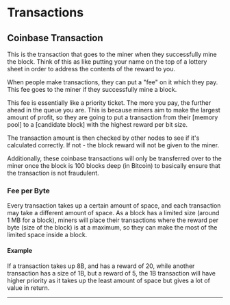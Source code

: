# Transactions

## Coinbase Transaction

This is the transaction that goes to the miner when they successfully mine the block. Think of this as like putting your name on the top of a lottery sheet in order to address the contents of the reward to you.

When people make transactions, they can put a "fee" on it which they pay. This fee goes to the miner if they successfully mine a block.

This fee is essentially like a priority ticket. The more you pay, the further ahead in the queue you are. This is because miners aim to make the largest amount of profit, so they are going to put a transaction from their [memory pool] to a [candidate block] with the highest reward per bit size.

The transaction amount is then checked by other nodes to see if it's calculated correctly. If not - the block reward will not be given to the miner.

Additionally, these coinbase transactions will only be transferred over to the miner once the block is 100 blocks deep (in Bitcoin) to basically ensure that the transaction is not fraudulent.

### Fee per Byte

Every transaction takes up a certain amount of space, and each transaction may take a different amount of space. As a block has a limited size (around 1 MB for a block), miners will place their transactions where the reward per byte (size of the block) is at a maximum, so they can make the most of the limited space inside a block.

#### Example

If a transaction takes up 8B, and has a reward of 20, while another transaction has a size of 1B, but a reward of 5, the 1B transaction will have higher priority as it takes up the least amount of space but gives a lot of value in return.

---